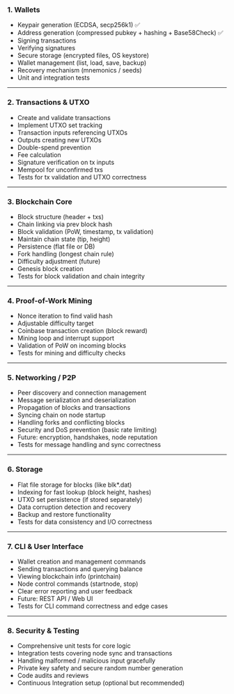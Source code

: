 ### 1. **Wallets**

* Keypair generation (ECDSA, secp256k1) ✅
* Address generation (compressed pubkey + hashing + Base58Check) ✅
* Signing transactions 
* Verifying signatures
* Secure storage (encrypted files, OS keystore)
* Wallet management (list, load, save, backup)
* Recovery mechanism (mnemonics / seeds)
* Unit and integration tests

---

### 2. **Transactions & UTXO**

* Create and validate transactions
* Implement UTXO set tracking
* Transaction inputs referencing UTXOs
* Outputs creating new UTXOs
* Double-spend prevention
* Fee calculation
* Signature verification on tx inputs
* Mempool for unconfirmed txs
* Tests for tx validation and UTXO correctness

---

### 3. **Blockchain Core**

* Block structure (header + txs)
* Chain linking via prev block hash
* Block validation (PoW, timestamp, tx validation)
* Maintain chain state (tip, height)
* Persistence (flat file or DB)
* Fork handling (longest chain rule)
* Difficulty adjustment (future)
* Genesis block creation
* Tests for block validation and chain integrity

---

### 4. **Proof-of-Work Mining**

* Nonce iteration to find valid hash
* Adjustable difficulty target
* Coinbase transaction creation (block reward)
* Mining loop and interrupt support
* Validation of PoW on incoming blocks
* Tests for mining and difficulty checks

---

### 5. **Networking / P2P**

* Peer discovery and connection management
* Message serialization and deserialization
* Propagation of blocks and transactions
* Syncing chain on node startup
* Handling forks and conflicting blocks
* Security and DoS prevention (basic rate limiting)
* Future: encryption, handshakes, node reputation
* Tests for message handling and sync correctness

---

### 6. **Storage**

* Flat file storage for blocks (like blk\*.dat)
* Indexing for fast lookup (block height, hashes)
* UTXO set persistence (if stored separately)
* Data corruption detection and recovery
* Backup and restore functionality
* Tests for data consistency and I/O correctness

---

### 7. **CLI & User Interface**

* Wallet creation and management commands
* Sending transactions and querying balance
* Viewing blockchain info (printchain)
* Node control commands (startnode, stop)
* Clear error reporting and user feedback
* Future: REST API / Web UI
* Tests for CLI command correctness and edge cases

---

### 8. **Security & Testing**

* Comprehensive unit tests for core logic
* Integration tests covering node sync and transactions
* Handling malformed / malicious input gracefully
* Private key safety and secure random number generation
* Code audits and reviews
* Continuous Integration setup (optional but recommended)
